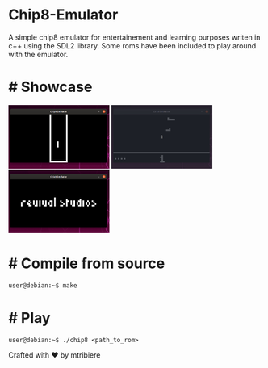 # Chip8-Emulator
A simple chip8 emulator for entertainement and learning purposes writen in c++ using the SDL2 library.
Some roms have been included to play around with the emulator.

# # Showcase
<img src="/img/tetris.gif" width="200"> <img src="/img/airplane.gif" width="200"> <img src="/img/demo.gif" width="200"> </br>


# # Compile from source
```console
user@debian:~$ make
```

# # Play 
```console
user@debian:~$ ./chip8 <path_to_rom>
```
Crafted with :heart: by mtribiere
